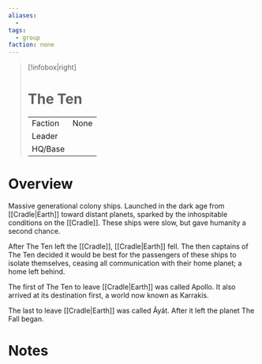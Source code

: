 ```yaml
---
aliases:
  -
tags:
  - group
faction: none
---
```

> [!infobox|right] 
> # The Ten
> | | |
> | ---- | ---- |
> | Faction | None |
> | Leader |  |
> | HQ/Base | |


# Overview
Massive generational colony ships. Launched in the dark age from [[Cradle|Earth]] toward distant planets, sparked by the inhospitable conditions on the [[Cradle]]. These ships were slow, but gave humanity a second chance.

After The Ten left the [[Cradle]], [[Cradle|Earth]] fell. The then captains of The Ten decided it would be best for the passengers of these ships to isolate themselves, ceasing all communication with their home planet; a home left behind.

The first of The Ten to leave [[Cradle|Earth]] was called Apollo. It also arrived at its destination first, a world now known as Karrakis.

The last to leave [[Cradle|Earth]] was called Ãyãt. After it left the planet The Fall began.

# Notes